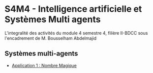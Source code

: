 # S4M4 - Intelligence artificielle et Systèmes Multi agents

L'integralité des activités du module 4 semestre 4, filière II-BDCC sous l'encadrement de M. Bousselham Abdelmajid

## Systèmes multi-agents

- [Application 1 : Nombre Magique](./APP1_MagicNumber/README.md)